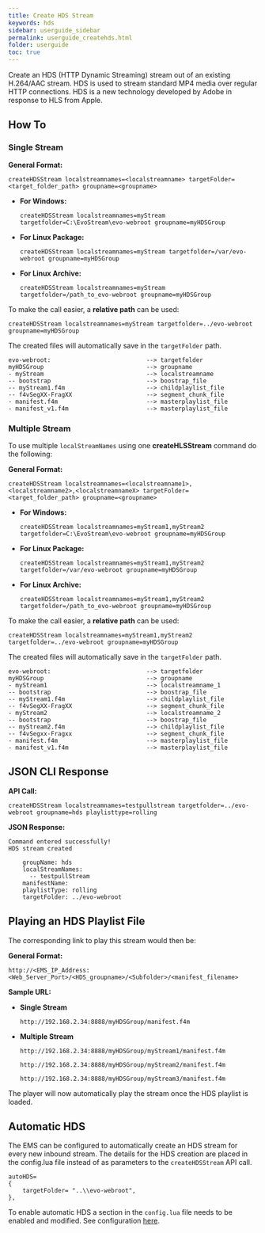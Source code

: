 ```yaml
---
title: Create HDS Stream
keywords: hds
sidebar: userguide_sidebar
permalink: userguide_createhds.html
folder: userguide
toc: true
---
```


Create an HDS (HTTP Dynamic Streaming) stream out of an existing H.264/AAC stream. HDS is used to stream standard MP4 media over regular HTTP connections. HDS is a new technology developed by Adobe in response to HLS from Apple.



## How To

### Single Stream

**General Format:**

```
createHDSStream localstreamnames=<localstreamname> targetFolder=<target_folder_path> groupname=<groupname>
```

- **For Windows:**

  ```
  createHDSStream localstreamnames=myStream targetfolder=C:\EvoStream\evo-webroot groupname=myHDSGroup
  ```


- **For Linux Package:**

  ```
  createHDSStream localstreamnames=myStream targetfolder=/var/evo-webroot groupname=myHDSGroup
  ```

- **For Linux Archive:**

  ```
  createHDSStream localstreamnames=myStream targetfolder=/path_to_evo-webroot groupname=myHDSGroup
  ```

To make the call easier, a **relative path** can be used:

```
createHDSStream localstreamnames=myStream targetfolder=../evo-webroot groupname=myHDSGroup
```

The created files will automatically save in the `targetFolder` path.

```
evo-webroot:                           --> targetfolder
myHDSGroup                             --> groupname
- myStream                             --> localstreamname
-- bootstrap                           --> boostrap_file
-- myStream1.f4m                       --> childplaylist_file
-- f4vSegXX-FragXX                     --> segment_chunk_file
- manifest.f4m                         --> masterplaylist_file
- manifest_v1.f4m                      --> masterplaylist_file
```



### Multiple Stream

To use multiple `localStreamNames` using one **createHLSStream** command do the following:

**General Format:**

```
createHDSStream localstreamnames=<localstreamname1>,<localstreamname2>,<localstreamnameX> targetFolder=<target_folder_path> groupname=<groupname>
```

- **For Windows:**

  ```
  createHDSStream localstreamnames=myStream1,myStream2  targetfolder=C:\EvoStream\evo-webroot groupname=myHDSGroup
  ```

- **For Linux Package:**

  ```
  createHDSStream localstreamnames=myStream1,myStream2  targetfolder=/var/evo-webroot groupname=myHDSGroup
  ```

- **For Linux Archive:**

  ```
  createHDSStream localstreamnames=myStream1,myStream2  targetfolder=/path_to_evo-webroot groupname=myHDSGroup
  ```

To make the call easier, a **relative path** can be used:

```
createHDSStream localstreamnames=myStream1,myStream2  targetfolder=../evo-webroot groupname=myHDSGroup
```

The created files will automatically save in the `targetFolder` path.

```
evo-webroot:                           --> targetfolder
myHDSGroup                             --> groupname
- myStream1                            --> localstreamname_1
-- bootstrap                           --> boostrap_file
-- myStream1.f4m                       --> childplaylist_file
-- f4vSegXX-FragXX                     --> segment_chunk_file
- myStream2                            --> localstreamname_2
-- bootstrap                           --> boostrap_file
-- myStream2.f4m                       --> childplaylist_file
-- f4vSegxx-Fragxx                     --> segment_chunk_file
- manifest.f4m                         --> masterplaylist_file
- manifest_v1.f4m                      --> masterplaylist_file
```



## JSON CLI Response

**API Call:**

```
createHDSStream localstreamnames=testpullstream targetfolder=../evo-webroot groupname=hds playlisttype=rolling
```

**JSON Response:**

```
Command entered successfully!
HDS stream created

    groupName: hds
    localStreamNames:
      -- testpullStream
    manifestName:
    playlistType: rolling
    targetFolder: ../evo-webroot
```



## Playing an HDS Playlist File

The corresponding link to play this stream would then be:

**General Format:**

```
http://<EMS_IP_Address:<Web_Server_Port>/<HDS_groupname>/<Subfolder>/<manifest_filename>
```

**Sample URL:**

- **Single Stream**

  ```
  http://192.168.2.34:8888/myHDSGroup/manifest.f4m
  ```


- **Multiple Stream**

  ```
  http://192.168.2.34:8888/myHDSGroup/myStream1/manifest.f4m
  ```

  ```
  http://192.168.2.34:8888/myHDSGroup/myStream2/manifest.f4m
  ```

  ```
  http://192.168.2.34:8888/myHDSGroup/myStream3/manifest.f4m
  ```

The player will now automatically play the stream once the HDS playlist is loaded.



## Automatic HDS

The EMS can be configured to automatically create an HDS stream for every new inbound stream. The details for the HDS creation are placed in the config.lua file instead of as parameters to the `createHDSStream` API call.

```
autoHDS=
{
    targetFolder= "..\\evo-webroot",
},
```

To enable automatic HDS a section in the `config.lua` file needs to be enabled and modified. See configuration  [here](userguide_config.html#autoDASH/HLS/HDS/MSS).